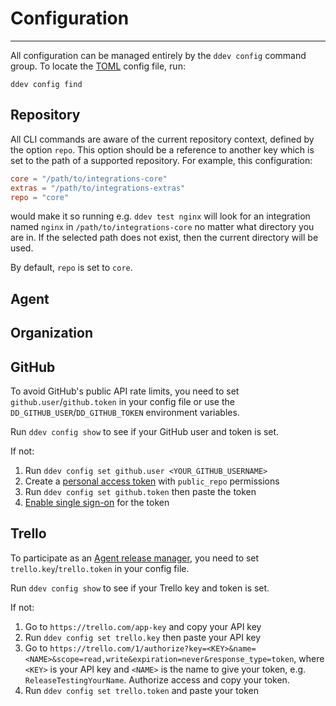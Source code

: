# Configuration

-----

All configuration can be managed entirely by the `ddev config` command group. To locate the
[TOML](https://github.com/toml-lang/toml) config file, run:

```
ddev config find
```

## Repository

All CLI commands are aware of the current repository context, defined by the option `repo`. This option should be
a reference to another key which is set to the path of a supported repository. For example, this configuration:

```toml
core = "/path/to/integrations-core"
extras = "/path/to/integrations-extras"
repo = "core"
```

would make it so running e.g. `ddev test nginx` will look for an integration named `nginx` in `/path/to/integrations-core`
no matter what directory you are in. If the selected path does not exist, then the current directory will be used.

By default, `repo` is set to `core`.

## Agent

## Organization

## GitHub

To avoid GitHub's public API rate limits, you need to set `github.user`/`github.token` in your config file or
use the `DD_GITHUB_USER`/`DD_GITHUB_TOKEN` environment variables.

Run `ddev config show` to see if your GitHub user and token is set.

If not:

1. Run `ddev config set github.user <YOUR_GITHUB_USERNAME>`
1. Create a [personal access token](https://help.github.com/en/github/authenticating-to-github/creating-a-personal-access-token-for-the-command-line) with `public_repo` permissions
1. Run `ddev config set github.token` then paste the token
1. [Enable single sign-on](https://help.github.com/en/github/authenticating-to-github/authorizing-a-personal-access-token-for-use-with-saml-single-sign-on) for the token

## Trello

To participate as an [Agent release manager](../process/agent_release.md), you need to set `trello.key`/`trello.token` in your config file.

Run `ddev config show` to see if your Trello key and token is set.

If not:

1. Go to `https://trello.com/app-key` and copy your API key
1. Run `ddev config set trello.key` then paste your API key
1. Go to `https://trello.com/1/authorize?key=<KEY>&name=<NAME>&scope=read,write&expiration=never&response_type=token`,
   where `<KEY>` is your API key and `<NAME>` is the name to give your token, e.g. `ReleaseTestingYourName`.
   Authorize access and copy your token.
1. Run `ddev config set trello.token` and paste your token
